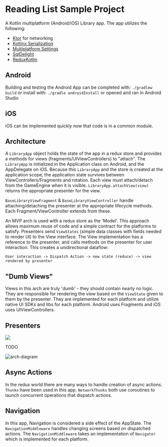 # Reading List Sample Project



A Kotlin multiplatform (Android/iOS) Library app.   The app utilizes the following:
 * [Ktor](https://ktor.io/clients/http-client.html) for networking
 * [Kotlinx Serialization](https://github.com/Kotlin/kotlinx.serialization)
 * [Multiplatform Settings](https://github.com/russhwolf/multiplatform-settings)
 * [SqlDelight](https://github.com/square/sqldelight)
 * [ReduxKotlin](https://reduxkotlin.org)
 


## Android
Building and testing the Android App can be completed with:
```./gradlew build```
or install with:
```./gradle androidInstall```
or opened and ran in Android Studio


## iOS
iOS can be implemented quickly now that code is in a common module.  


## Architecture

A `LibraryApp` object holds the state of the app in a redux store and provides a methods for views (fragments/UIViewControllers) to "attach".  The `LibraryApp` is initialized in the Application class on Android, and the AppDelegate on iOS.  Because this `LibraryApp` and the store is created at the application scope, the application state survives between ViewControllers/Fragments and rotation.  Each view must attach/detach from the GameEngine when it is visible.  `LibraryApp.attachView(view)` returns the appropriate presenter for the view.  

`BaseLibraryViewFragment` & `BaseLibraryViewController` handle attaching/detaching the presenter at the appropriate lifecycle methods.  Each Fragment/ViewController extends from these.

An MVP arch is used with a redux store as the 'Model'.  This approach allows maximum reuse of code and a simple contract for the platforms to satisfy.  Presenters send `ViewStates` (simple data classes with fields needed to render UI) to the View interface.  The View implementation has a reference to the presenter, and calls methods on the presenter for user interaction.  This creates a unidirectional dataflow:

    User interaction -> Dispatch Action -> new state (reduce) -> view rendered by presenter
    
## "Dumb Views"
Views in this arch are truly 'dumb' - they should contain nearly no logic.  They are responsible for rendering the view based on the `ViewState` given to them by the presenter. They are implemented for each platform and utilize native UI SDKs and libs for each platform.  Android uses Fragments and iOS uses UIViewControllers.

## Presenters

![](https://storage.googleapis.com/treestorage/ui_f_of_state.png)

TODO


![arch diagram](https://storage.googleapis.com/treestorage/Kotlin%20MPP%20Demo%20Arch.png)

## Async Actions
In the redux world there are many ways to handle creation of async actions.  `Thunks` have been used in this app.  `NetworkThunks`  both use coroutines to launch concurrent operations that dispatch actions.

## Navigation
In this app, Navigation is considered a side effect of the AppState.  The `NavigationMiddleware` handles changing screens based on dispatched actions.  The `NavigationMiddleware` takes an implementation of `Navigator` which is implemented for each platform.


